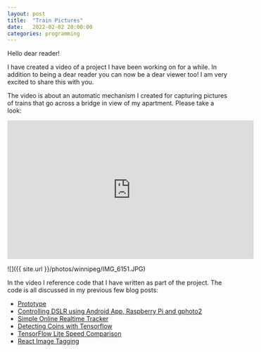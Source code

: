 ```yaml
---
layout: post
title:  "Train Pictures"
date:   2022-02-02 20:00:00
categories: programming
---
```


Hello dear reader!

I have created a video of a project I have been working on for a while. In addition to being a dear reader you can now be a dear viewer too! I am very excited to share this with you.

The video is about an automatic mechanism I created for capturing pictures of trains that go across a bridge in view of my apartment. Please take a look:

<iframe width="560" height="315" src="https://www.youtube.com/embed/PlVF_0MooQE?si=NQgzYZ8iBfVBtsIx" title="YouTube video player" frameborder="0" allow="accelerometer; autoplay; clipboard-write; encrypted-media; gyroscope; picture-in-picture; web-share" referrerpolicy="strict-origin-when-cross-origin" allowfullscreen></iframe>

![]({{ site.url }}/photos/winnipeg/IMG_6151.JPG)

In the video I reference code that I have written as part of the project. The code is all discussed in my previous few blog posts:
 - [Prototype](https://szonov.com/programming/2021/03/28/prototype/)
 - [Controlling DSLR using Android App, Raspberry Pi and gphoto2](https://szonov.com/programming/2021/08/15/controlling-dslr-using-android-app-raspberry-pi-and-gphoto2/)
 - [Simple Online Realtime Tracker](https://szonov.com/programming/2021/08/30/simple-online-realtime-tracking/)
 - [Detecting Coins with Tensorflow](https://szonov.com/programming/2021/11/05/detecting-coins-with-tensorflow/)
 - [TensorFlow Lite Speed Comparison](https://szonov.com/programming/2021/11/12/tensorflow-lite-speed-comparison/)
 - [React Image Tagging](https://szonov.com/programming/2022/01/03/react-image-tagging/)

